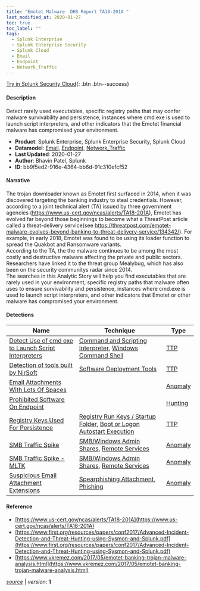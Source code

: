 ```yaml
---
title: "Emotet Malware  DHS Report TA18-201A "
last_modified_at: 2020-01-27
toc: true
toc_label: ""
tags:
  - Splunk Enterprise
  - Splunk Enterprise Security
  - Splunk Cloud
  - Email
  - Endpoint
  - Network_Traffic
---
```


[Try in Splunk Security Cloud](https://www.splunk.com/en_us/cyber-security.html){: .btn .btn--success}

#### Description

Detect rarely used executables, specific registry paths that may confer malware survivability and persistence, instances where cmd.exe is used to launch script interpreters, and other indicators that the Emotet financial malware has compromised your environment.

- **Product**: Splunk Enterprise, Splunk Enterprise Security, Splunk Cloud
- **Datamodel**: [Email](https://docs.splunk.com/Documentation/CIM/latest/User/Email), [Endpoint](https://docs.splunk.com/Documentation/CIM/latest/User/Endpoint), [Network_Traffic](https://docs.splunk.com/Documentation/CIM/latest/User/NetworkTraffic)
- **Last Updated**: 2020-01-27
- **Author**: Bhavin Patel, Splunk
- **ID**: bb9f5ed2-916e-4364-bb6d-91c310efcf52

#### Narrative

The trojan downloader known as Emotet first surfaced in 2014, when it was discovered targeting the banking industry to steal credentials. However, according to a joint technical alert (TA) issued by three government agencies (https://www.us-cert.gov/ncas/alerts/TA18-201A), Emotet has evolved far beyond those beginnings to become what a ThreatPost article called a threat-delivery service(see https://threatpost.com/emotet-malware-evolves-beyond-banking-to-threat-delivery-service/134342/).  For example, in early 2018, Emotet was found to be using its loader function to spread the Quakbot and Ransomware variants. \
According to the TA, the the malware continues to be among the most costly and destructive malware affecting the private and public sectors. Researchers have linked it to the threat group Mealybug, which has also been on the security communitys radar since 2014.\
The searches in this Analytic Story will help you find executables that are rarely used in your environment, specific registry paths that malware often uses to ensure survivability and persistence, instances where cmd.exe is used to launch script interpreters, and other indicators that Emotet or other malware has compromised your environment. 

#### Detections

| Name        | Technique   | Type         |
| ----------- | ----------- |--------------|
| [Detect Use of cmd exe to Launch Script Interpreters](/endpoint/b89919ed-fe5f-492c-b139-95dbb162039e/) | [Command and Scripting Interpreter](/tags/#command-and-scripting-interpreter), [Windows Command Shell](/tags/#windows-command-shell) | [TTP](https://github.com/splunk/security_content/wiki/Detection-Analytic-Types) |
| [Detection of tools built by NirSoft](/endpoint/3d8d201c-aa03-422d-b0ee-2e5ecf9718c0/) | [Software Deployment Tools](/tags/#software-deployment-tools) | [TTP](https://github.com/splunk/security_content/wiki/Detection-Analytic-Types) |
| [Email Attachments With Lots Of Spaces](/application/56e877a6-1455-4479-ada6-0550dc1e22f8/) |  | [Anomaly](https://github.com/splunk/security_content/wiki/Detection-Analytic-Types) |
| [Prohibited Software On Endpoint](/deprecated/a51bfe1a-94f0-48cc-b4e4-b6ae50145893/) |  | [Hunting](https://github.com/splunk/security_content/wiki/Detection-Analytic-Types) |
| [Registry Keys Used For Persistence](/endpoint/f5f6af30-7aa7-4295-bfe9-07fe87c01a4b/) | [Registry Run Keys / Startup Folder](/tags/#registry-run-keys-/-startup-folder), [Boot or Logon Autostart Execution](/tags/#boot-or-logon-autostart-execution) | [TTP](https://github.com/splunk/security_content/wiki/Detection-Analytic-Types) |
| [SMB Traffic Spike](/network/7f5fb3e1-4209-4914-90db-0ec21b936378/) | [SMB/Windows Admin Shares](/tags/#smb/windows-admin-shares), [Remote Services](/tags/#remote-services) | [Anomaly](https://github.com/splunk/security_content/wiki/Detection-Analytic-Types) |
| [SMB Traffic Spike - MLTK](/network/d25773ba-9ad8-48d1-858e-07ad0bbeb828/) | [SMB/Windows Admin Shares](/tags/#smb/windows-admin-shares), [Remote Services](/tags/#remote-services) | [Anomaly](https://github.com/splunk/security_content/wiki/Detection-Analytic-Types) |
| [Suspicious Email Attachment Extensions](/application/473bd65f-06ca-4dfe-a2b8-ba04ab4a0084/) | [Spearphishing Attachment](/tags/#spearphishing-attachment), [Phishing](/tags/#phishing) | [Anomaly](https://github.com/splunk/security_content/wiki/Detection-Analytic-Types) |

#### Reference

* [https://www.us-cert.gov/ncas/alerts/TA18-201A](https://www.us-cert.gov/ncas/alerts/TA18-201A)
* [https://www.first.org/resources/papers/conf2017/Advanced-Incident-Detection-and-Threat-Hunting-using-Sysmon-and-Splunk.pdf](https://www.first.org/resources/papers/conf2017/Advanced-Incident-Detection-and-Threat-Hunting-using-Sysmon-and-Splunk.pdf)
* [https://www.vkremez.com/2017/05/emotet-banking-trojan-malware-analysis.html](https://www.vkremez.com/2017/05/emotet-banking-trojan-malware-analysis.html)



[*source*](https://github.com/splunk/security_content/tree/develop/stories/emotet_malware__dhs_report_ta18_201a_.yml) \| *version*: **1**